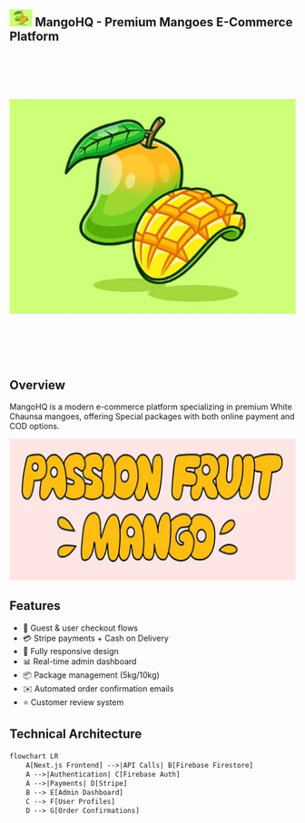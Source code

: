 
## <img src="images/image.png" alt="MangoHQ Logo" width="40" height="30"> MangoHQ - Premium Mangoes E-Commerce Platform

<div align="center">
  <img src="images/image.png" alt="MangoHQ Logo" width="1000" style="margin: 80px 0">
</div>

##  Overview
MangoHQ is a modern e-commerce platform specializing in premium White Chaunsa mangoes, offering Special packages with both online payment and COD options.

 <img src="/images/mango.png" alt="Mango Screenshot" width="800" height="250">

##  Features
- 🛒 Guest & user checkout flows
- 💳 Stripe payments + Cash on Delivery
- 📱 Fully responsive design
- 📊 Real-time admin dashboard
- 📦 Package management (5kg/10kg)
- ✉️ Automated order confirmation emails
- ⭐ Customer review system

##  Technical Architecture

```mermaid
flowchart LR
    A[Next.js Frontend] -->|API Calls| B[Firebase Firestore]
    A -->|Authentication| C[Firebase Auth]
    A -->|Payments| D[Stripe]
    B --> E[Admin Dashboard]
    C --> F[User Profiles]
    D --> G[Order Confirmations]